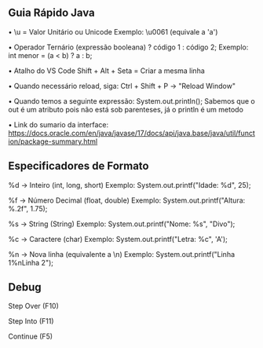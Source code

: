 
## **Guia Rápido Java**

• \u = Valor Unitário ou Unicode
  Exemplo: \u0061 (equivale a 'a')

• Operador Ternário
  (expressão booleana) ? código 1 : código 2;
  Exemplo: int menor = (a < b) ? a : b;

• Atalho do VS Code
  Shift + Alt + Seta = Criar a mesma linha

• Quando necessário reload, siga: Ctrl + Shift + P → "Reload Window"

• Quando temos a seguinte expressão: System.out.println(); Sabemos que o out é um atributo pois não está sob parenteses, já o println é um metodo

• Link do sumario da interface: https://docs.oracle.com/en/java/javase/17/docs/api/java.base/java/util/function/package-summary.html


## **Especificadores de Formato**

 

%d  -> Inteiro (int, long, short)
      Exemplo: System.out.printf("Idade: %d", 25);

%f  -> Número Decimal (float, double)
      Exemplo: System.out.printf("Altura: %.2f", 1.75);

%s  -> String (String)
      Exemplo: System.out.printf("Nome: %s", "Divo");

%c  -> Caractere (char)
      Exemplo: System.out.printf("Letra: %c", 'A');

%n  -> Nova linha (equivalente a \n)
      Exemplo: System.out.printf("Linha 1%nLinha 2");


## **Debug**


Step Over 
      (F10)

Step Into 
      (F11)

Continue 
      (F5)